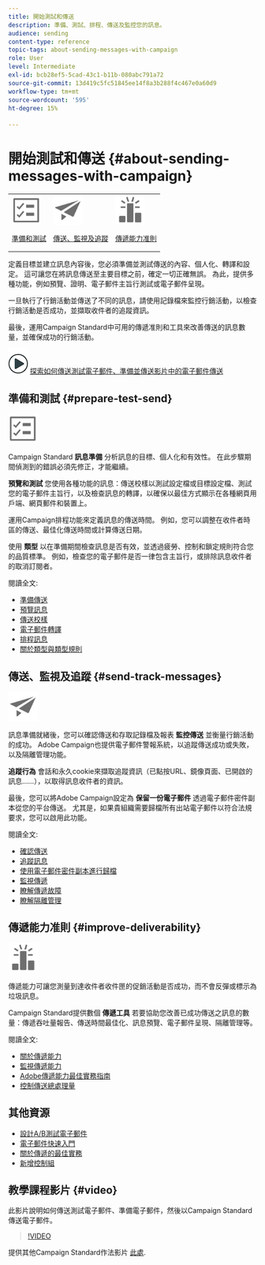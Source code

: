 ```yaml
---
title: 開始測試和傳送
description: 準備、測試、排程、傳送及監控您的訊息。
audience: sending
content-type: reference
topic-tags: about-sending-messages-with-campaign
role: User
level: Intermediate
exl-id: bcb28ef5-5cad-43c1-b11b-080abc791a72
source-git-commit: 13d419c5fc51845ee14f8a3b288f4c467e0a60d9
workflow-type: tm+mt
source-wordcount: '595'
ht-degree: 15%

---
```


# 開始測試和傳送 {#about-sending-messages-with-campaign}

<table>
<tr>
<td><img src="assets/do-not-localize/icon_prepare.svg" width="60px"><p><a href="#prepare-test-send">準備和測試</a></p></td>
<td><img src="assets/do-not-localize/icon_send.svg" width="60px"><p><a href="#send-track-messages">傳送、監視及追蹤</a></p></td>
<td><img src="assets/do-not-localize/icon_deliverability.svg" width="60px"><p><a href="#improve-deliverability">傳遞能力准則</a></p></td></tr>
</table>

定義目標並建立訊息內容後，您必須準備並測試傳送的內容、個人化、轉譯和設定。 這可讓您在將訊息傳送至主要目標之前，確定一切正確無誤。 為此，提供多種功能，例如預覽、證明、電子郵件主旨行測試或電子郵件呈現。

一旦執行了行銷活動並傳送了不同的訊息，請使用記錄檔來監控行銷活動，以檢查行銷活動是否成功，並擷取收件者的追蹤資訊。

最後，運用Campaign Standard中可用的傳遞准則和工具來改善傳送的訊息數量，並確保成功的行銷活動。

![](assets/do-not-localize/how-to-video.png) [探索如何傳送測試電子郵件、準備並傳送影片中的電子郵件傳送](#video)

## 準備和測試 {#prepare-test-send}

<img src="assets/do-not-localize/icon_prepare.svg" width="60px">

Campaign Standard **訊息準備** 分析訊息的目標、個人化和有效性。 在此步驟期間偵測到的錯誤必須先修正，才能繼續。

**預覽和測試** 您使用各種功能的訊息：傳送校樣以測試設定檔或目標設定檔、測試您的電子郵件主旨行，以及檢查訊息的轉譯，以確保以最佳方式顯示在各種網頁用戶端、網頁郵件和裝置上。

運用Campaign排程功能來定義訊息的傳送時間。 例如，您可以調整在收件者時區的傳送、最佳化傳送時間或計算傳送日期。

使用 **類型** 以在準備期間檢查訊息是否有效，並透過疲勞、控制和鎖定規則符合您的品質標準。 例如，檢查您的電子郵件是否一律包含主旨行，或排除訊息收件者的取消訂閱者。

閱讀全文:

* [準備傳送](../../sending/using/preparing-the-send.md)
* [預覽訊息](../../sending/using/previewing-messages.md)
* [傳送校樣](../../sending/using/sending-proofs.md)
* [電子郵件轉譯](../../sending/using/email-rendering.md)
* [排程訊息](../../sending/using/about-scheduling-messages.md)
* [關於類型與類型規則](../../sending/using/about-typology-rules.md)

## 傳送、監視及追蹤 {#send-track-messages}

<img src="assets/do-not-localize/icon_send.svg"  width="60px">

訊息準備就緒後，您可以確認傳送和存取記錄檔及報表 **監控傳送** 並衡量行銷活動的成功。 Adobe Campaign也提供電子郵件警報系統，以追蹤傳送成功或失敗，以及隔離管理功能。

**追蹤行為** 會話和永久cookie來擷取追蹤資訊（已點按URL、鏡像頁面、已開啟的訊息……），以取得訊息收件者的資訊。

最後，您可以將Adobe Campaign設定為 **保留一份電子郵件** 透過電子郵件密件副本從您的平台傳送。 尤其是，如果貴組織需要歸檔所有出站電子郵件以符合法規要求，您可以啟用此功能。

閱讀全文:

* [確認傳送](../../sending/using/confirming-the-send.md)
* [追蹤訊息](../../sending/using/tracking-messages.md)
* [使用電子郵件密件副本進行歸檔](../../sending/using/archiving.md)
* [監視傳遞](../../sending/using/monitoring-a-delivery.md)
* [瞭解傳遞故障](../../sending/using/understanding-delivery-failures.md)
* [瞭解隔離管理](../../sending/using/understanding-quarantine-management.md)

## 傳遞能力准則 {#improve-deliverability}

<img src="assets/do-not-localize/icon_deliverability.svg"  width="60px">

傳遞能力可讓您測量到達收件者收件匣的促銷活動是否成功，而不會反彈或標示為垃圾訊息。

Campaign Standard提供數個 **傳遞工具** 若要協助您改善已成功傳送之訊息的數量：傳遞吞吐量報告、傳送時間最佳化、訊息預覽、電子郵件呈現、隔離管理等。

閱讀全文:

* [關於傳遞能力](../../sending/using/about-deliverability.md)
* [監視傳遞能力](../../sending/using/monitor-deliverability.md)
* [Adobe傳遞能力最佳實務指南](https://experienceleague.adobe.com/docs/deliverability-learn/deliverability-best-practice-guide/introduction.html?lang=zh-Hant)
* [控制傳送總處理量](../../reporting/using/delivery-throughput.md)

## 其他資源

* [設計A/B測試電子郵件](../../channels/using/designing-an-a-b-test-email.md)
* [電子郵件快速入門](https://helpx.adobe.com/tw/campaign/kb/acs-get-started-with-emails.html)
* [關於傳遞的最佳實務](../../sending/using/delivery-best-practices.md)
* [新增控制組](../../sending/using/control-group.md)

## 教學課程影片 {#video}

此影片說明如何傳送測試電子郵件、準備電子郵件，然後以Campaign Standard傳送電子郵件。

>[!VIDEO](https://video.tv.adobe.com/v/24013/)

提供其他Campaign Standard作法影片 [此處](https://experienceleague.adobe.com/docs/campaign-standard-learn/tutorials/overview.html?lang=zh-Hant).
